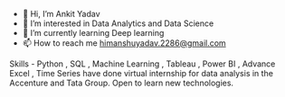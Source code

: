 - 👋 Hi, I’m Ankit Yadav
- 👀 I’m interested in Data Analytics and Data Science
- 🌱 I’m currently learning Deep learning
- 📫 How to reach me himanshuyadav.2286@gmail.com

Skills - Python , SQL , Machine Learning , Tableau , Power BI ,  Advance Excel , Time Series
have done virtual internship for data analysis in the Accenture and Tata Group.
Open to learn new technologies.

<!---
ankit-yadav2286/ankit-yadav2286 is a ✨ special ✨ repository because its `README.md` (this file) appears on your GitHub profile.
You can click the Preview link to take a look at your changes.
--->
